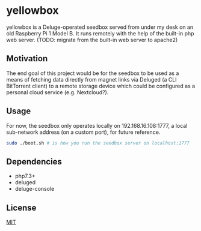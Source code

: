 # yellowbox
yellowbox is a Deluge-operated seedbox served from under my desk on an old Raspberry Pi 1 Model B. It runs remotely with the help of the built-in php web server. (TODO: migrate from the built-in web server to apache2)

## Motivation

The end goal of this project would be for the seedbox to be used as a means of fetching data directly from magnet links via Deluged (a CLI BitTorrent client) to a remote storage device which could be configured as a personal cloud service (e.g. Nextcloud?).

## Usage

For now, the seedbox only operates locally on 192.168.16.108:1777, a local sub-network address (on a custom port), for future reference.
```bash
sudo ./boot.sh # is how you run the seedbox server on localhost:1777
```

## Dependencies

- php7.3+
- deluged
- deluge-console

## License
[MIT](https://choosealicense.com/licenses/mit/)
